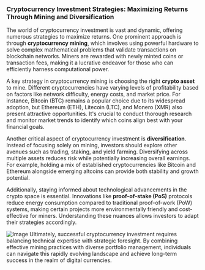 ### Cryptocurrency Investment Strategies: Maximizing Returns Through Mining and Diversification

The world of cryptocurrency investment is vast and dynamic, offering numerous strategies to maximize returns. One prominent approach is through **cryptocurrency mining**, which involves using powerful hardware to solve complex mathematical problems that validate transactions on blockchain networks. Miners are rewarded with newly minted coins or transaction fees, making it a lucrative endeavor for those who can efficiently harness computational power.

A key strategy in cryptocurrency mining is choosing the right **crypto asset** to mine. Different cryptocurrencies have varying levels of profitability based on factors like network difficulty, energy costs, and market price. For instance, Bitcoin (BTC) remains a popular choice due to its widespread adoption, but Ethereum (ETH), Litecoin (LTC), and Monero (XMR) also present attractive opportunities. It's crucial to conduct thorough research and monitor market trends to identify which coins align best with your financial goals.

Another critical aspect of cryptocurrency investment is **diversification**. Instead of focusing solely on mining, investors should explore other avenues such as trading, staking, and yield farming. Diversifying across multiple assets reduces risk while potentially increasing overall earnings. For example, holding a mix of established cryptocurrencies like Bitcoin and Ethereum alongside emerging altcoins can provide both stability and growth potential.

Additionally, staying informed about technological advancements in the crypto space is essential. Innovations like **proof-of-stake (PoS)** protocols reduce energy consumption compared to traditional proof-of-work (PoW) systems, making certain projects more environmentally friendly and cost-effective for miners. Understanding these nuances allows investors to adapt their strategies accordingly.


![Image](https://github.com/user-attachments/assets/31692037-0104-4703-abd1-696b6a7dd41b)
Ultimately, successful cryptocurrency investment requires balancing technical expertise with strategic foresight. By combining effective mining practices with diverse portfolio management, individuals can navigate this rapidly evolving landscape and achieve long-term success in the realm of digital currencies.